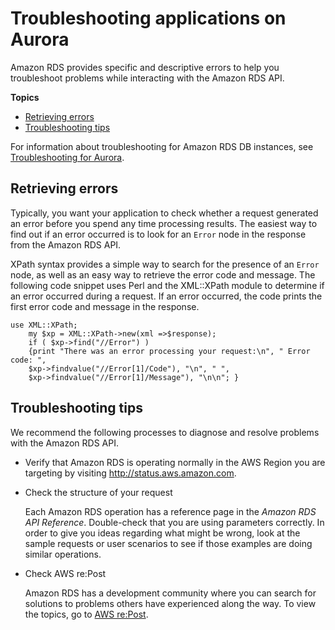 # Troubleshooting applications on Aurora<a name="APITroubleshooting"></a>

Amazon RDS provides specific and descriptive errors to help you troubleshoot problems while interacting with the Amazon RDS API\.

**Topics**
+ [Retrieving errors](#RetrievingErrors)
+ [Troubleshooting tips](#TroubleshootingTipss)

 For information about troubleshooting for Amazon RDS DB instances, see [Troubleshooting for Aurora](CHAP_Troubleshooting.md)\. 

## Retrieving errors<a name="RetrievingErrors"></a>

Typically, you want your application to check whether a request generated an error before you spend any time processing results\. The easiest way to find out if an error occurred is to look for an `Error` node in the response from the Amazon RDS API\.

XPath syntax provides a simple way to search for the presence of an `Error` node, as well as an easy way to retrieve the error code and message\. The following code snippet uses Perl and the XML::XPath module to determine if an error occurred during a request\. If an error occurred, the code prints the first error code and message in the response\. 

```
use XML::XPath; 
    my $xp = XML::XPath->new(xml =>$response); 
    if ( $xp->find("//Error") ) 
    {print "There was an error processing your request:\n", " Error code: ",
    $xp->findvalue("//Error[1]/Code"), "\n", " ",
    $xp->findvalue("//Error[1]/Message"), "\n\n"; }
```

## Troubleshooting tips<a name="TroubleshootingTipss"></a>

 We recommend the following processes to diagnose and resolve problems with the Amazon RDS API\. 
+ Verify that Amazon RDS is operating normally in the AWS Region you are targeting by visiting [http://status\.aws\.amazon\.com](http://status.aws.amazon.com/)\.
+ Check the structure of your request

  Each Amazon RDS operation has a reference page in the *Amazon RDS API Reference*\. Double\-check that you are using parameters correctly\. In order to give you ideas regarding what might be wrong, look at the sample requests or user scenarios to see if those examples are doing similar operations\.
+ Check AWS re:Post

  Amazon RDS has a development community where you can search for solutions to problems others have experienced along the way\. To view the topics, go to [AWS re:Post](https://repost.aws/)\.